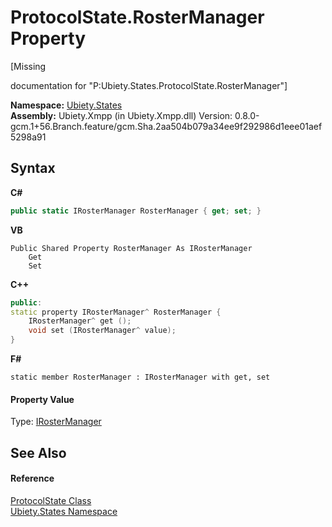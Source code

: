 # ProtocolState.RosterManager Property 
 

\[Missing <summary> documentation for "P:Ubiety.States.ProtocolState.RosterManager"\]

**Namespace:**&nbsp;<a href="20b8e647-a51d-e28e-4067-8a55aba73e08">Ubiety.States</a><br />**Assembly:**&nbsp;Ubiety.Xmpp (in Ubiety.Xmpp.dll) Version: 0.8.0-gcm.1+56.Branch.feature/gcm.Sha.2aa504b079a34ee9f292986d1eee01aef5298a91

## Syntax

**C#**<br />
``` C#
public static IRosterManager RosterManager { get; set; }
```

**VB**<br />
``` VB
Public Shared Property RosterManager As IRosterManager
	Get
	Set
```

**C++**<br />
``` C++
public:
static property IRosterManager^ RosterManager {
	IRosterManager^ get ();
	void set (IRosterManager^ value);
}
```

**F#**<br />
``` F#
static member RosterManager : IRosterManager with get, set

```


#### Property Value
Type: <a href="47ce0dc4-3321-33d4-26b7-5d8fbcaa5491">IRosterManager</a>

## See Also


#### Reference
<a href="953c9694-4889-010e-7be3-c9913ba654da">ProtocolState Class</a><br /><a href="20b8e647-a51d-e28e-4067-8a55aba73e08">Ubiety.States Namespace</a><br />